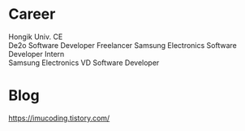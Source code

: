 
# Career
Hongik Univ. CE   
De2o Software Developer Freelancer
Samsung Electronics Software Developer Intern                                                                                             
Samsung Electronics VD Software Developer


# Blog 
https://imucoding.tistory.com/      




